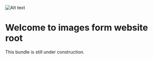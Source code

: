 ![Alt text](src/Resources/public/logo.png?raw=true "logo")


# Welcome to images form website root
This bundle is still under construction.
